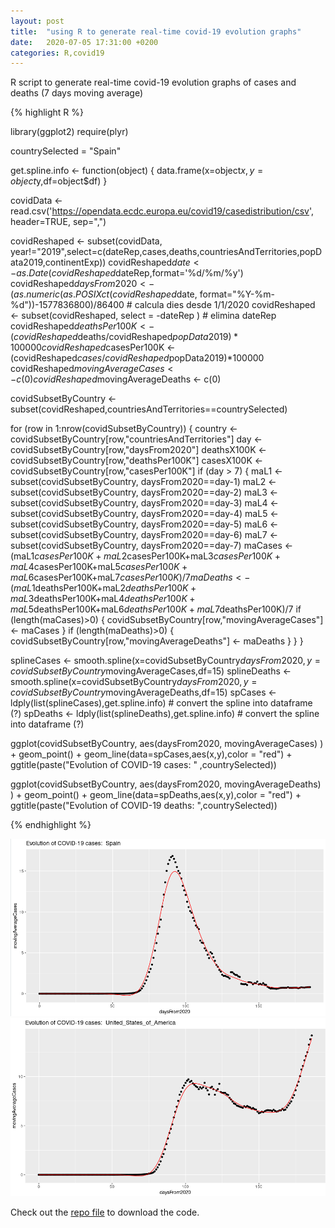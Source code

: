 ```yaml
---
layout: post
title:  "using R to generate real-time covid-19 evolution graphs"
date:   2020-07-05 17:31:00 +0200
categories: R,covid19
---
```

R script to generate real-time covid-19 evolution graphs of cases and deaths (7 days moving average)

{% highlight R %}

library(ggplot2)
require(plyr)

countrySelected = "Spain"

get.spline.info <- function(object) {
  data.frame(x=object$x,y=object$y,df=object$df)
}

covidData <- read.csv('https://opendata.ecdc.europa.eu/covid19/casedistribution/csv', header=TRUE, sep=",")

covidReshaped	 <- subset(covidData, year!="2019",select=c(dateRep,cases,deaths,countriesAndTerritories,popData2019,continentExp))
covidReshaped$date <- as.Date(covidReshaped$dateRep,format='%d/%m/%y')
covidReshaped$daysFrom2020 <- (as.numeric(as.POSIXct(covidReshaped$date, format="%Y-%m-%d"))-1577836800)/86400 # calcula dies desde 1/1/2020
covidReshaped <- subset(covidReshaped, select = -dateRep ) # elimina dateRep
covidReshaped$deathsPer100K <- (covidReshaped$deaths/covidReshaped$popData2019)*100000
covidReshaped$casesPer100K <- (covidReshaped$cases/covidReshaped$popData2019)*100000
covidReshaped$movingAverageCases <- c(0)
covidReshaped$movingAverageDeaths <- c(0)

covidSubsetByCountry <- subset(covidReshaped,countriesAndTerritories==countrySelected)

for (row in 1:nrow(covidSubsetByCountry)) {
  country <- covidSubsetByCountry[row,"countriesAndTerritories"]
  day <- covidSubsetByCountry[row,"daysFrom2020"]
  deathsX100K <- covidSubsetByCountry[row,"deathsPer100K"]
  casesX100K <- covidSubsetByCountry[row,"casesPer100K"]
  if (day > 7) {
    maL1	 <- subset(covidSubsetByCountry, daysFrom2020==day-1)
    maL2	 <- subset(covidSubsetByCountry, daysFrom2020==day-2)
    maL3	 <- subset(covidSubsetByCountry, daysFrom2020==day-3)
    maL4	 <- subset(covidSubsetByCountry, daysFrom2020==day-4)
    maL5	 <- subset(covidSubsetByCountry, daysFrom2020==day-5)
    maL6	 <- subset(covidSubsetByCountry, daysFrom2020==day-6)
    maL7	 <- subset(covidSubsetByCountry, daysFrom2020==day-7)
    maCases <- (maL1$casesPer100K+maL2$casesPer100K+maL3$casesPer100K+maL4$casesPer100K+maL5$casesPer100K+maL6$casesPer100K+maL7$casesPer100K)/7
    maDeaths <- (maL1$deathsPer100K+maL2$deathsPer100K+maL3$deathsPer100K+maL4$deathsPer100K+maL5$deathsPer100K+maL6$deathsPer100K+maL7$deathsPer100K)/7
    if (length(maCases)>0) {
      covidSubsetByCountry[row,"movingAverageCases"] <- maCases
    }
    if (length(maDeaths)>0) {
      covidSubsetByCountry[row,"movingAverageDeaths"] <- maDeaths
    }
  }
}

splineCases <- smooth.spline(x=covidSubsetByCountry$daysFrom2020,y=covidSubsetByCountry$movingAverageCases,df=15)
splineDeaths <- smooth.spline(x=covidSubsetByCountry$daysFrom2020,y=covidSubsetByCountry$movingAverageDeaths,df=15)
spCases <- ldply(list(splineCases),get.spline.info) # convert the spline into dataframe (?)
spDeaths <- ldply(list(splineDeaths),get.spline.info) # convert the spline into dataframe (?)

ggplot(covidSubsetByCountry, aes(daysFrom2020, movingAverageCases) ) +
  geom_point() + geom_line(data=spCases,aes(x,y),color = "red") + ggtitle(paste("Evolution of COVID-19 cases: " ,countrySelected))

ggplot(covidSubsetByCountry, aes(daysFrom2020, movingAverageDeaths) ) +
  geom_point() + geom_line(data=spDeaths,aes(x,y),color = "red") + ggtitle(paste("Evolution of COVID-19 deaths: ",countrySelected))

{% endhighlight %}

![Moving average of covid-19 cases in Spain](assets/graph1.png)
![Moving average of covid-19 cases in USA](assets/graph2.png)

Check out the [repo file](https://github.com/ferrithemaker/Jumble/blob/master/R/analisis-covid.R) to download the code.
